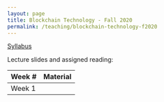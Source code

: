 ```yaml
---
layout: page
title: Blockchain Technology - Fall 2020
permalink: /teaching/blockchain-technology-f2020
---
```



[Syllabus]()

Lecture slides and assigned reading:

| Week #        | Material           |
|---------------|--------------------|
| Week 1        |                    |